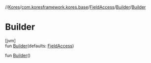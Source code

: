 //[Kores](../../../../index.md)/[com.koresframework.kores.base](../../index.md)/[FieldAccess](../index.md)/[Builder](index.md)/[Builder](-builder.md)

# Builder

[jvm]\
fun [Builder](-builder.md)(defaults: [FieldAccess](../index.md))

fun [Builder](-builder.md)()

